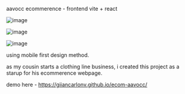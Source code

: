 aavocc ecommerence - frontend
vite + react

![image](https://github.com/giiancarlonv/ecom-aavocc/assets/53168830/85bdc369-2f3c-4000-877f-dbd9dd167479)

![image](https://github.com/giiancarlonv/ecom-aavocc/assets/53168830/e9193412-f9fc-49da-b364-cabdb9ae01dd)

![image](https://github.com/giiancarlonv/ecom-aavocc/assets/53168830/2a8ef51d-8b3f-4f18-a908-0c5a91e63d2d)

using mobile first design method.

as my cousin starts a clothing line business, i created this project as a starup for his ecommerence webpage.

demo here - https://giiancarlonv.github.io/ecom-aavocc/

